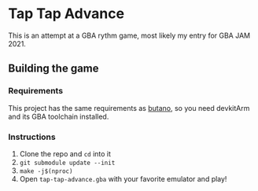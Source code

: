 # Tap Tap Advance

This is an attempt at a GBA rythm game, most likely my entry for GBA JAM 2021.

## Building the game

### Requirements

This project has the same requirements as [butano](https://github.com/GValiente/butano), so you need devkitArm and its GBA toolchain installed.

### Instructions

1. Clone the repo and `cd` into it
2. `git submodule update --init`
3. `make -j$(nproc)`
4. Open `tap-tap-advance.gba` with your favorite emulator and play!